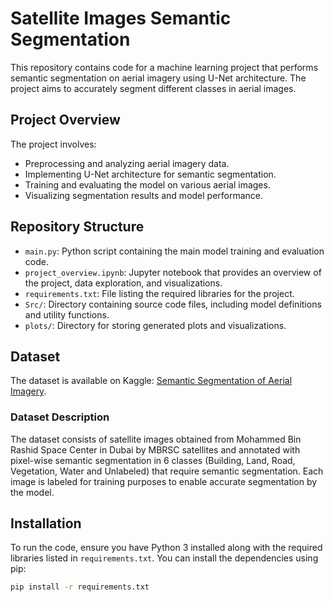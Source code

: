 # Satellite Images Semantic Segmentation

This repository contains code for a machine learning project that performs semantic segmentation on aerial imagery using U-Net architecture. The project aims to accurately segment different classes in aerial images.

## Project Overview

The project involves:

- Preprocessing and analyzing aerial imagery data.
- Implementing U-Net architecture for semantic segmentation.
- Training and evaluating the model on various aerial images.
- Visualizing segmentation results and model performance.

## Repository Structure

- `main.py`: Python script containing the main model training and evaluation code.
- `project_overview.ipynb`: Jupyter notebook that provides an overview of the project, data exploration, and visualizations.
- `requirements.txt`: File listing the required libraries for the project.
- `Src/`: Directory containing source code files, including model definitions and utility functions.
- `plots/`: Directory for storing generated plots and visualizations.

## Dataset

The dataset is available on Kaggle: [Semantic Segmentation of Aerial Imagery](https://www.kaggle.com/datasets/humansintheloop/semantic-segmentation-of-aerial-imagery).

### Dataset Description

The dataset consists of satellite images obtained from Mohammed Bin Rashid Space Center in Dubai by  MBRSC satellites and annotated with pixel-wise semantic segmentation in 6 classes (Building, Land, Road, Vegetation, Water and Unlabeled) that require semantic segmentation. Each image is labeled for training purposes to enable accurate segmentation by the model.

## Installation

To run the code, ensure you have Python 3 installed along with the required libraries listed in `requirements.txt`. You can install the dependencies using pip:

```bash
pip install -r requirements.txt
